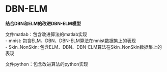 # DBN-ELM
**结合DBN和ELM的改进DBN-ELM模型**  

文件matlab：包含改进算法的matlab实现  
    - mnist: 包含ELM、DBN、DBN-ELM算法在mnist数据集上的表现  
    - Skin_NonSkin: 包含ELM、DBN、DBN-ELM算法在Skin_NonSkin数据集上的表现

文件python：包含改进算法的python实现  
